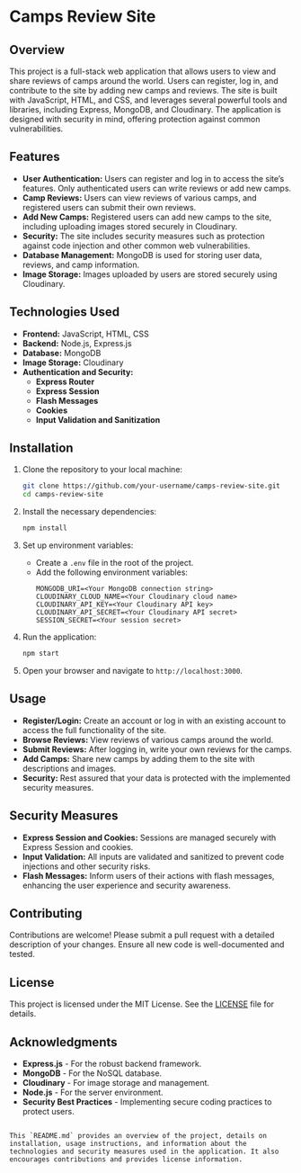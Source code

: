 
# Camps Review Site

## Overview

This project is a full-stack web application that allows users to view and share reviews of camps around the world. Users can register, log in, and contribute to the site by adding new camps and reviews. The site is built with JavaScript, HTML, and CSS, and leverages several powerful tools and libraries, including Express, MongoDB, and Cloudinary. The application is designed with security in mind, offering protection against common vulnerabilities.

## Features

- **User Authentication:** Users can register and log in to access the site’s features. Only authenticated users can write reviews or add new camps.
- **Camp Reviews:** Users can view reviews of various camps, and registered users can submit their own reviews.
- **Add New Camps:** Registered users can add new camps to the site, including uploading images stored securely in Cloudinary.
- **Security:** The site includes security measures such as protection against code injection and other common web vulnerabilities.
- **Database Management:** MongoDB is used for storing user data, reviews, and camp information.
- **Image Storage:** Images uploaded by users are stored securely using Cloudinary.

## Technologies Used

- **Frontend:** JavaScript, HTML, CSS
- **Backend:** Node.js, Express.js
- **Database:** MongoDB
- **Image Storage:** Cloudinary
- **Authentication and Security:**
  - **Express Router**
  - **Express Session**
  - **Flash Messages**
  - **Cookies**
  - **Input Validation and Sanitization**

## Installation

1. Clone the repository to your local machine:
   ```bash
   git clone https://github.com/your-username/camps-review-site.git
   cd camps-review-site
   ```

2. Install the necessary dependencies:
   ```bash
   npm install
   ```

3. Set up environment variables:
   - Create a `.env` file in the root of the project.
   - Add the following environment variables:
     ```plaintext
     MONGODB_URI=<Your MongoDB connection string>
     CLOUDINARY_CLOUD_NAME=<Your Cloudinary cloud name>
     CLOUDINARY_API_KEY=<Your Cloudinary API key>
     CLOUDINARY_API_SECRET=<Your Cloudinary API secret>
     SESSION_SECRET=<Your session secret>
     ```

4. Run the application:
   ```bash
   npm start
   ```

5. Open your browser and navigate to `http://localhost:3000`.

## Usage

- **Register/Login:** Create an account or log in with an existing account to access the full functionality of the site.
- **Browse Reviews:** View reviews of various camps around the world.
- **Submit Reviews:** After logging in, write your own reviews for the camps.
- **Add Camps:** Share new camps by adding them to the site with descriptions and images.
- **Security:** Rest assured that your data is protected with the implemented security measures.

## Security Measures

- **Express Session and Cookies:** Sessions are managed securely with Express Session and cookies.
- **Input Validation:** All inputs are validated and sanitized to prevent code injections and other security risks.
- **Flash Messages:** Inform users of their actions with flash messages, enhancing the user experience and security awareness.

## Contributing

Contributions are welcome! Please submit a pull request with a detailed description of your changes. Ensure all new code is well-documented and tested.

## License

This project is licensed under the MIT License. See the [LICENSE](LICENSE) file for details.

## Acknowledgments

- **Express.js** - For the robust backend framework.
- **MongoDB** - For the NoSQL database.
- **Cloudinary** - For image storage and management.
- **Node.js** - For the server environment.
- **Security Best Practices** - Implementing secure coding practices to protect users.

```

This `README.md` provides an overview of the project, details on installation, usage instructions, and information about the technologies and security measures used in the application. It also encourages contributions and provides license information.
